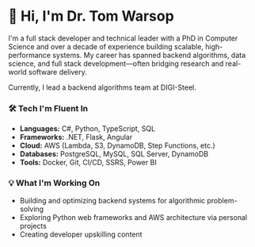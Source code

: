 # 👋 Hi, I'm Dr. Tom Warsop

I'm a full stack developer and technical leader with a PhD in Computer Science and over a decade of experience building scalable, high-performance systems. My career has spanned backend algorithms, data science, and full stack development—often bridging research and real-world software delivery.

Currently, I lead a backend algorithms team at DIGI-Steel.

### 🛠 Tech I'm Fluent In
- **Languages:** C#, Python, TypeScript, SQL
- **Frameworks:** .NET, Flask, Angular
- **Cloud:** AWS (Lambda, S3, DynamoDB, Step Functions, etc.)
- **Databases:** PostgreSQL, MySQL, SQL Server, DynamoDB
- **Tools:** Docker, Git, CI/CD, SSRS, Power BI

### 💡 What I'm Working On
- Building and optimizing backend systems for algorithmic problem-solving
- Exploring Python web frameworks and AWS architecture via personal projects
- Creating developer upskilling content 
